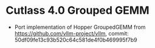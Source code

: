 Cutlass 4.0 Grouped GEMM
===================================================

- Port implementation of Hopper GroupedGEMM from https://github.com/vllm-project/vllm, commit: 50df09fe13c93b520c64c581de4f0b469995f7b9